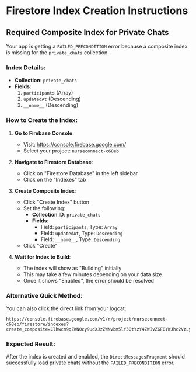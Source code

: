 # Firestore Index Creation Instructions

## Required Composite Index for Private Chats

Your app is getting a `FAILED_PRECONDITION` error because a composite index is missing for the `private_chats` collection.

### Index Details:
- **Collection**: `private_chats`
- **Fields**: 
  1. `participants` (Array)
  2. `updatedAt` (Descending)
  3. `__name__` (Descending)

### How to Create the Index:

1. **Go to Firebase Console**:
   - Visit: https://console.firebase.google.com/
   - Select your project: `nurseconnect-c68eb`

2. **Navigate to Firestore Database**:
   - Click on "Firestore Database" in the left sidebar
   - Click on the "Indexes" tab

3. **Create Composite Index**:
   - Click "Create Index" button
   - Set the following:
     - **Collection ID**: `private_chats`
     - **Fields**:
       - Field: `participants`, Type: `Array`
       - Field: `updatedAt`, Type: `Descending`
       - Field: `__name__`, Type: `Descending`
   - Click "Create"

4. **Wait for Index to Build**:
   - The index will show as "Building" initially
   - This may take a few minutes depending on your data size
   - Once it shows "Enabled", the error should be resolved

### Alternative Quick Method:
You can also click the direct link from your logcat:
```
https://console.firebase.google.com/v1/r/project/nurseconnect-c68eb/firestore/indexes?create_composite=Clhwcm9qZWN0cy9udXJzZWNvbm5lY3QtYzY4ZWIvZGF0YWJhc2VzLyhkZWZhdWx0KS9jb2xsZWN0aW9uR3JvdXBzL3ByaXZhdGVfY2hhdHMvaW5kZXhlcy9fEAEaEAoMcGFydGljaXBhbnRzGAEaDQoJdXBkYXRlZEF0EAIaDAoIX19uYW1lX18QAg
```

### Expected Result:
After the index is created and enabled, the `DirectMessagesFragment` should successfully load private chats without the `FAILED_PRECONDITION` error.
